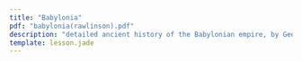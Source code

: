 ```yaml
---
title: "Babylonia"
pdf: "babylonia(rawlinson).pdf"
description: "detailed ancient history of the Babylonian empire, by George Rawlinson, MA."
template: lesson.jade
---
```

